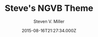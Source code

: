 ---
title: Steve's NGVB Theme
github: 'https://github.com/svmiller/steve-ngvb-jekyll-template'
demo: 'http://svmiller.com/'
author: Steven V. Miller
ssg:
  - Jekyll
cms:
  - No Cms
date: 2015-08-16T21:27:34.000Z
github_branch: master
description: >-
  This is my no-good-very-bad template for Jekyll (modified from jekyll-new and
  Alex King's Favepersonal).
stale: true
---